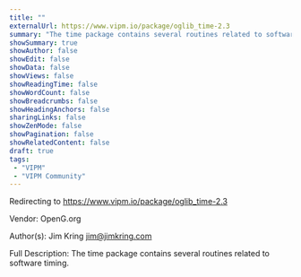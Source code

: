 ```yaml
---
title: ""
externalUrl: https://www.vipm.io/package/oglib_time-2.3
summary: "The time package contains several routines related to software timing.."
showSummary: true
showAuthor: false
showEdit: false
showData: false
showViews: false
showReadingTime: false
showWordCount: false
showBreadcrumbs: false
showHeadingAnchors: false
sharingLinks: false
showZenMode: false
showPagination: false
showRelatedContent: false
draft: true
tags:
 - "VIPM"
 - "VIPM Community"
---
```


Redirecting to https://www.vipm.io/package/oglib_time-2.3

Vendor: OpenG.org

Author(s): Jim Kring <jim@jimkring.com>
 
Full Description:
The time package contains several routines related to software timing.